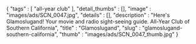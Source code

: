 {
  "tags" : [
              "all-year club"
            ],
  "detail_thumbs" : [],
  "image" : "images/ads/SCN_0047.jpg",
  "details" : [],
  "description" : "Here's Glamoslugand! Your movie and radio sight-seeing guide. All-Year Club of Southern California",
  "title" : "Glamoslugand",
  "slug" : "glamoslugand-southern-california",
  "thumb" : "images/ads/SCN_0047_thumb.jpg"
}
